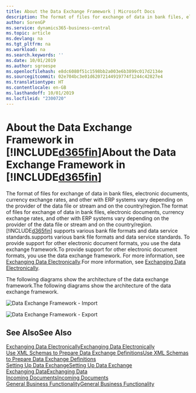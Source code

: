```yaml
---
title: About the Data Exchange Framework | Microsoft Docs
description: The format of files for exchange of data in bank files, electronic documents, currency exchange rates, and other with ERP systems vary depending on the provider of the data file or stream and on the country/region.
author: SorenGP
ms.service: dynamics365-business-central
ms.topic: article
ms.devlang: na
ms.tgt_pltfrm: na
ms.workload: na
ms.search.keywords: ''
ms.date: 10/01/2019
ms.author: sgroespe
ms.openlocfilehash: e8dc6080f51c1598bb2a003e6b3899c017d2134e
ms.sourcegitcommit: 02e704bc3e01d62072144919774f1244c42827e4
ms.translationtype: HT
ms.contentlocale: en-GB
ms.lasthandoff: 10/01/2019
ms.locfileid: "2300720"
---
```

# <a name="about-the-data-exchange-framework-in-included365finincludesd365fin_mdmd"></a><span data-ttu-id="af03b-103">About the Data Exchange Framework in [!INCLUDE[d365fin](includes/d365fin_md.md)]</span><span class="sxs-lookup"><span data-stu-id="af03b-103">About the Data Exchange Framework in [!INCLUDE[d365fin](includes/d365fin_md.md)]</span></span>
<span data-ttu-id="af03b-104">The format of files for exchange of data in bank files, electronic documents, currency exchange rates, and other with ERP systems vary depending on the provider of the data file or stream and on the country/region.</span><span class="sxs-lookup"><span data-stu-id="af03b-104">The format of files for exchange of data in bank files, electronic documents, currency exchange rates, and other with ERP systems vary depending on the provider of the data file or stream and on the country/region.</span></span> [!INCLUDE[d365fin](includes/d365fin_md.md)] <span data-ttu-id="af03b-105">supports various bank file formats and data service standards.</span><span class="sxs-lookup"><span data-stu-id="af03b-105">supports various bank file formats and data service standards.</span></span> <span data-ttu-id="af03b-106">To provide support for other electronic document formats, you use the data exchange framework.</span><span class="sxs-lookup"><span data-stu-id="af03b-106">To provide support for other electronic document formats, you use the data exchange framework.</span></span> <span data-ttu-id="af03b-107">For more information, see [Exchanging Data Electronically](across-data-exchange.md).</span><span class="sxs-lookup"><span data-stu-id="af03b-107">For more information, see [Exchanging Data Electronically](across-data-exchange.md).</span></span>    

 <span data-ttu-id="af03b-108">The following diagrams show the architecture of the data exchange framework.</span><span class="sxs-lookup"><span data-stu-id="af03b-108">The following diagrams show the architecture of the data exchange framework.</span></span>  

 ![Data Exchange Framework &#45; Import](media/across-data-exchange/dataexchangeframework_import.png)  

 ![Data Exchange Framework &#45; Export](media/across-data-exchange/dataexchangeframework_export.png)  

## <a name="see-also"></a><span data-ttu-id="af03b-111">See Also</span><span class="sxs-lookup"><span data-stu-id="af03b-111">See Also</span></span>  
[<span data-ttu-id="af03b-112">Exchanging Data Electronically</span><span class="sxs-lookup"><span data-stu-id="af03b-112">Exchanging Data Electronically</span></span>](across-data-exchange.md)  
[<span data-ttu-id="af03b-113">Use XML Schemas to Prepare Data Exchange Definitions</span><span class="sxs-lookup"><span data-stu-id="af03b-113">Use XML Schemas to Prepare Data Exchange Definitions</span></span>](across-how-to-use-xml-schemas-to-prepare-data-exchange-definitions.md)  
[<span data-ttu-id="af03b-114">Setting Up Data Exchange</span><span class="sxs-lookup"><span data-stu-id="af03b-114">Setting Up Data Exchange</span></span>](across-set-up-data-exchange.md)  
[<span data-ttu-id="af03b-115">Exchanging Data</span><span class="sxs-lookup"><span data-stu-id="af03b-115">Exchanging Data</span></span>](across-exchange-data.md)  
[<span data-ttu-id="af03b-116">Incoming Documents</span><span class="sxs-lookup"><span data-stu-id="af03b-116">Incoming Documents</span></span>](across-income-documents.md)  
[<span data-ttu-id="af03b-117">General Business Functionality</span><span class="sxs-lookup"><span data-stu-id="af03b-117">General Business Functionality</span></span>](ui-across-business-areas.md)  

